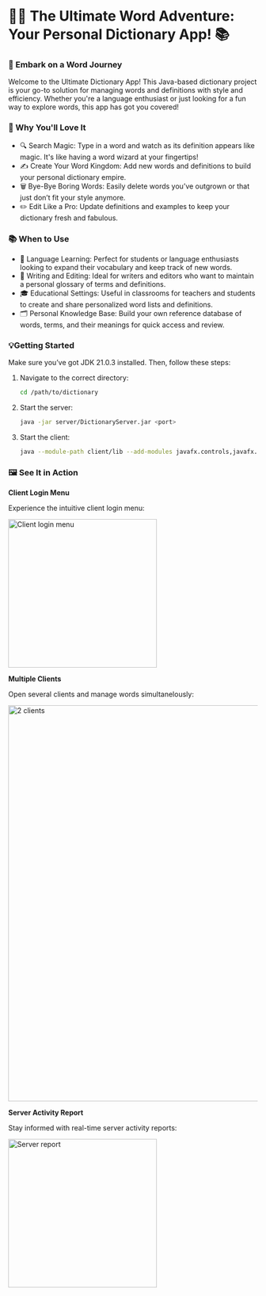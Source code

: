 # 🕵️‍♂️ The Ultimate Word Adventure: Your Personal Dictionary App! 📚

### 🚀 Embark on a Word Journey

Welcome to the Ultimate Dictionary App! This Java-based dictionary project is your go-to solution for managing words and definitions with style and efficiency. Whether you're a language enthusiast or just looking for a fun way to explore words, this app has got you covered!

### 🌈 Why You'll Love It

- 🔍 Search Magic: Type in a word and watch as its definition appears like magic. It's like having a word wizard at your fingertips!
- ✍️ Create Your Word Kingdom: Add new words and definitions to build your personal dictionary empire.
- 🗑️ Bye-Bye Boring Words: Easily delete words you’ve outgrown or that just don’t fit your style anymore.
- ✏️ Edit Like a Pro: Update definitions and examples to keep your dictionary fresh and fabulous.

### 📚 When to Use
- 🤯 Language Learning: Perfect for students or language enthusiasts looking to expand their vocabulary and keep track of new words.
- 📖 Writing and Editing: Ideal for writers and editors who want to maintain a personal glossary of terms and definitions.
- 🎓 Educational Settings: Useful in classrooms for teachers and students to create and share personalized word lists and definitions.
- 🗂️ Personal Knowledge Base: Build your own reference database of words, terms, and their meanings for quick access and review.

### 💡Getting Started
Make sure you’ve got JDK 21.0.3 installed. Then, follow these steps:
1. Navigate to the correct directory:
   ```bash
   cd /path/to/dictionary
   ```
2. Start the server:
   ```bash
   java -jar server/DictionaryServer.jar <port>
   ```
3. Start the client:
   ```bash
   java --module-path client/lib --add-modules javafx.controls,javafx.fxml -jar client/DictionaryClient.jar
   ```

### 🖼️ See It in Action

**Client Login Menu**

Experience the intuitive client login menu:

<img src="https://github.com/verazi/Multithreaded-Dictionary-Server/blob/master/zreport/ClientLogin.png" alt="Client login menu" width="300"/>

**Multiple Clients**

Open several clients and manage words simultanelously:

<img src="https://github.com/verazi/Multithreaded-Dictionary-Server/blob/master/zreport/ServalClient.png" alt="2 clients" width="800"/>

**Server Activity Report**

Stay informed with real-time server activity reports:

<img src="https://github.com/verazi/Multithreaded-Dictionary-Server/blob/master/zreport/ServerReport.png" alt="Server report" width="300"/>

















